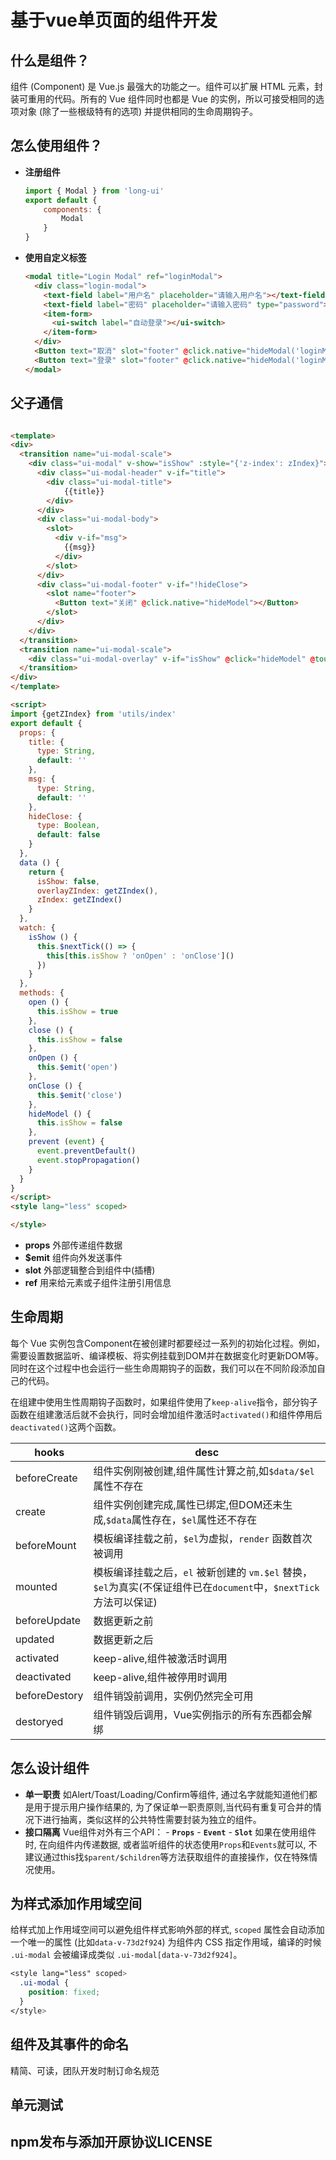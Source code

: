 # 基于vue单页面的组件开发

## 什么是组件？
组件 (Component) 是 Vue.js 最强大的功能之一。组件可以扩展 HTML 元素，封装可重用的代码。所有的 Vue 组件同时也都是 Vue 的实例，所以可接受相同的选项对象 (除了一些根级特有的选项) 并提供相同的生命周期钩子。

## 怎么使用组件？
- **注册组件**
    ``` js
    import { Modal } from 'long-ui'
    export default {
        components: {
            Modal
        }
    }
    ```
- **使用自定义标签**
    ``` html
    <modal title="Login Modal" ref="loginModal">
      <div class="login-modal">
        <text-field label="用户名" placeholder="请输入用户名"></text-field>
        <text-field label="密码" placeholder="请输入密码" type="password"></text-field>
        <item-form>
          <ui-switch label="自动登录"></ui-switch>
        </item-form>
      </div>
      <Button text="取消" slot="footer" @click.native="hideModal('loginModal')" fill></Button>
      <Button text="登录" slot="footer" @click.native="hideModal('loginModal')" color="red" fill></Button>
    </modal>
    ```

## 父子通信
<img :src="$withBase('/component.png')">

``` html
<template>
<div>
  <transition name="ui-modal-scale">
    <div class="ui-modal" v-show="isShow" :style="{'z-index': zIndex}">
      <div class="ui-modal-header" v-if="title">
        <div class="ui-modal-title">
            {{title}}
        </div>
      </div>
      <div class="ui-modal-body">
        <slot>
          <div v-if="msg">
            {{msg}}
          </div>
        </slot>
      </div>
      <div class="ui-modal-footer" v-if="!hideClose">
        <slot name="footer">
          <Button text="关闭" @click.native="hideModel"></Button>
        </slot>
      </div>
    </div>
  </transition>
  <transition name="ui-modal-scale">
    <div class="ui-modal-overlay" v-if="isShow" @click="hideModel" @touchmove="prevent" :style="{'z-index': overlayZIndex}"></div>
  </transition>
</div>
</template>

<script>
import {getZIndex} from 'utils/index'
export default {
  props: {
    title: {
      type: String,
      default: ''
    },
    msg: {
      type: String,
      default: ''
    },
    hideClose: {
      type: Boolean,
      default: false
    }
  },
  data () {
    return {
      isShow: false,
      overlayZIndex: getZIndex(),
      zIndex: getZIndex()
    }
  },
  watch: {
    isShow () {
      this.$nextTick(() => {
        this[this.isShow ? 'onOpen' : 'onClose']()
      })
    }
  },
  methods: {
    open () {
      this.isShow = true
    },
    close () {
      this.isShow = false
    },
    onOpen () {
      this.$emit('open')
    },
    onClose () {
      this.$emit('close')
    },
    hideModel () {
      this.isShow = false
    },
    prevent (event) {
      event.preventDefault()
      event.stopPropagation()
    }
  }
}
</script>
<style lang="less" scoped>

</style>
```
- **props**
    外部传递组件数据
- **$emit**
    组件向外发送事件
- **slot**
    外部逻辑整合到组件中(插槽)
- **ref**
    用来给元素或子组件注册引用信息


## 生命周期
  每个 Vue 实例包含Component在被创建时都要经过一系列的初始化过程。例如，需要设置数据监听、编译模板、将实例挂载到DOM并在数据变化时更新DOM等。同时在这个过程中也会运行一些生命周期钩子的函数，我们可以在不同阶段添加自己的代码。
  <img :src="$withBase('/lifecycle.png')">

  在组建中使用生性周期钩子函数时，如果组件使用了`keep-alive`指令，部分钩子函数在组建激活后就不会执行，同时会增加组件激活时`activated()`和组件停用后`deactivated()`这两个函数。

  | hooks | desc |
  | ----- | ----- |
  | beforeCreate | 组件实例刚被创建,组件属性计算之前,如`$data/$el`属性不存在 |
  | create | 组件实例创建完成,属性已绑定,但DOM还未生成,`$data`属性存在，`$el`属性还不存在 |
  | beforeMount | 模板编译挂载之前，`$el`为虚拟，`render` 函数首次被调用 |
  | mounted | 模板编译挂载之后，`el` 被新创建的 `vm.$el` 替换，`$el`为真实(不保证组件已在`document`中，`$nextTick`方法可以保证) |
  | beforeUpdate | 数据更新之前 |
  | updated | 数据更新之后 |
  | activated | keep-alive,组件被激活时调用 |
  | deactivated | keep-alive,组件被停用时调用 |
  | beforeDestory | 组件销毁前调用，实例仍然完全可用 |
  | destoryed | 组件销毁后调用，Vue实例指示的所有东西都会解绑 |

## 怎么设计组件
- **单一职责**
    如Alert/Toast/Loading/Confirm等组件, 通过名字就能知道他们都是用于提示用户操作结果的, 为了保证单一职责原则,当代码有重复可合并的情况下进行抽离，类似这样的公共特性需要封装为独立的组件。
- **接口隔离**
    Vue组件对外有三个API：
      - **`Props`**
      - **`Event`**
      - **`Slot`**
      如果在使用组件时, 在向组件内传递数据, 或者监听组件的状态使用`Props`和`Events`就可以, 不建议通过this找`$parent/$children`等方法获取组件的直接操作，仅在特殊情况使用。

## 为样式添加作用域空间
  给样式加上作用域空间可以避免组件样式影响外部的样式, `scoped` 属性会自动添加一个唯一的属性 (比如`data-v-73d2f924`) 为组件内 CSS 指定作用域，编译的时候 `.ui-modal` 会被编译成类似 `.ui-modal[data-v-73d2f924]`。
  ``` css
  <style lang="less" scoped>
    .ui-modal {
      position: fixed;
    }
  </style>
  ```

## 组件及其事件的命名
  精简、可读，团队开发时制订命名规范

## 单元测试

## npm发布与添加开原协议LICENSE
